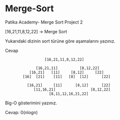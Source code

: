 # Merge-Sort
Patika Academy- Merge Sort Project 2

[16,21,11,8,12,22] -> Merge Sort

Yukarıdaki dizinin sort türüne göre aşamalarını yazınız.

Cevap

                      [16,21,11,8,12,22]
                   
                  [16,21,11]          [8,12,22]
               [16,21]   [11]     [8,12]     [22] 
            [16]  [21]    [11]   [8]  [12]      [22]

              [16,21]     [11]      [8,12]      [22]    
                 [11,16,21]                [8,12,22]
                        [8,11,12,16,21,22]


          
Big-O gösterimini yazınız.

Cevap: 0(nlogn)
